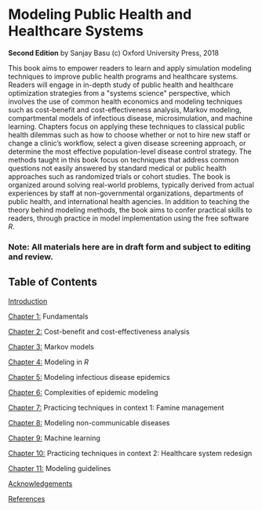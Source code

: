 # Modeling Public Health and Healthcare Systems
**Second Edition**
by Sanjay Basu
(c) Oxford University Press, 2018

This book aims to empower readers to learn and apply simulation modeling techniques to improve public health programs and healthcare systems. Readers will engage in in-depth study of public health and healthcare optimization strategies from a "systems science" perspective, which involves the use of common health economics and modeling techniques such as cost-benefit and cost-effectiveness analysis, Markov modeling, compartmental models of infectious disease, microsimulation, and machine learning. Chapters focus on applying these techniques to classical public health dilemmas such as how to choose whether or not to hire new staff or change a clinic’s workflow, select a given disease screening approach, or determine the most effective population-level disease control strategy. The methods taught in this book focus on techniques that address common questions not easily answered by standard medical or public health approaches such as randomized trials or cohort studies. The book is organized around solving real-world problems, typically derived from actual experiences by staff at non-governmental organizations, departments of public health, and international health agencies. In addition to teaching the theory behind modeling methods, the book aims to confer practical skills to readers, through practice in model implementation using the free software *R*.

### Note: All materials here are in draft form and subject to editing and review.


## Table of Contents

[Introduction](https://github.com/sanjaybasu/modelinghealthsystems/blob/master/secondedition/pdfs/00_Basu_Introduction.pdf)

[Chapter 1:](https://github.com/sanjaybasu/modelinghealthsystems/blob/master/secondedition/pdfs/01_Basu.pdf) Fundamentals

[Chapter 2:](https://github.com/sanjaybasu/modelinghealthsystems/blob/master/secondedition/pdfs/02_Basu.pdf) Cost-benefit and cost-effectiveness analysis

[Chapter 3:](https://github.com/sanjaybasu/modelinghealthsystems/blob/master/secondedition/pdfs/03_Basu.pdf) Markov models

[Chapter 4:](https://github.com/sanjaybasu/modelinghealthsystems/blob/master/secondedition/pdfs/04_Basu.pdf) Modeling in *R*

[Chapter 5:](https://github.com/sanjaybasu/modelinghealthsystems/blob/master/secondedition/pdfs/05_Basu.pdf) Modeling infectious disease epidemics

[Chapter 6:](https://github.com/sanjaybasu/modelinghealthsystems/blob/master/secondedition/pdfs/06_Basu.pdf) Complexities of epidemic modeling

[Chapter 7:](https://github.com/sanjaybasu/modelinghealthsystems/blob/master/secondedition/pdfs/07_Basu.pdf) Practicing techniques in context 1: Famine management

[Chapter 8:](https://github.com/sanjaybasu/modelinghealthsystems/blob/master/secondedition/pdfs/08_Basu.pdf) Modeling non-communicable diseases

[Chapter 9:](https://github.com/sanjaybasu/modelinghealthsystems/blob/master/secondedition/pdfs/09_Basu.pdf) Machine learning

[Chapter 10:](https://github.com/sanjaybasu/modelinghealthsystems/blob/master/secondedition/pdfs/10_Basu.pdf) Practicing techniques in context 2: Healthcare system redesign

[Chapter 11:](https://github.com/sanjaybasu/modelinghealthsystems/blob/master/secondedition/pdfs/11_Basu.pdf) Modeling guidelines

[Acknowledgements](https://github.com/sanjaybasu/modelinghealthsystems/blob/master/secondedition/pdfs/00_Basu_Acknowledgements.pdf)

[References](https://github.com/sanjaybasu/modelinghealthsystems/blob/master/secondedition/pdfs/00_Basu_References.pdf)
